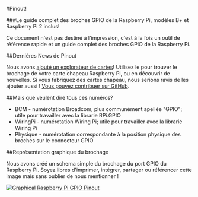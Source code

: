 #Pinout!

###Le guide complet des broches GPIO de la Raspberry Pi, modèles B+ et Raspberry Pi 2 inclus!

Ce document n'est pas destiné à l'impression, c'est à la fois un outil de référence rapide et un guide complet des broches GPIO de la Raspberry Pi.

##Dernières News de Pinout

Nous avons [ajouté un explorateur de cartes](/boards)! Utilisez le pour trouver le brochage de votre carte chapeau Raspberry Pi, ou en découvrir de nouvelles. Si vous fabriquez des cartes chapeau, nous serions ravis de les ajouter aussi ! [Vous pouvez contribuer sur GitHub](https://github.com/pinout-xyz/Pinout.xyz).

##Mais que veulent dire tous ces numéros?

* BCM - numérotation Broadcom, plus communément apellée "GPIO"; utile pour travailler avec la librarie RPi.GPIO
* WiringPi - numérotation Wiring Pi; utile pour travailler avec la librarie Wiring Pi
* Physique - numérotation correspondante à la position physique des broches sur le connecteur GPIO

##Représentation graphique du brochage

Nous avons créé un schema simple du brochage du port GPIO du Raspberry Pi. Soyez libres d'imprimer, intégrer, partager ou référencer cette image mais sans oublier de nous mentionner !

[![Graphical Raspberry Pi GPIO Pinout](/resources/raspberry-pi-pinout.png)](/resources/raspberry-pi-pinout.png)
